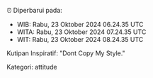 ⏰ Diperbarui pada:
- WIB: Rabu, 23 Oktober 2024 06.24.35 UTC
- WITA: Rabu, 23 Oktober 2024 07.24.35 UTC
- WIT: Rabu, 23 Oktober 2024 08.24.35 UTC

Kutipan Inspiratif:
"Dont Copy My Style."


Kategori: attitude


